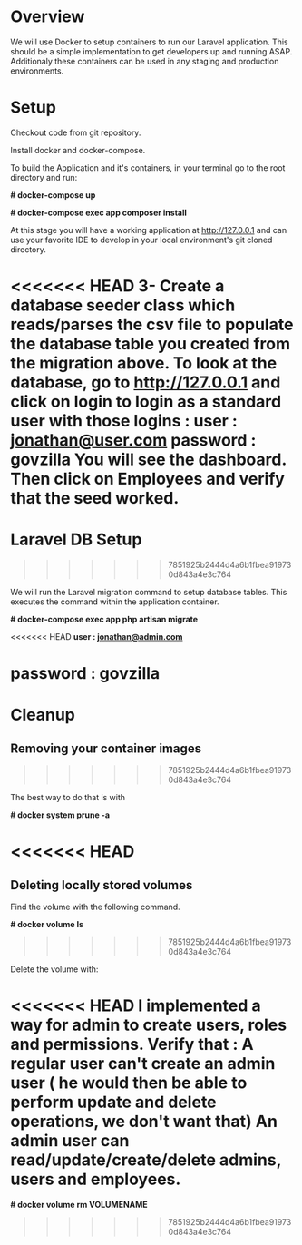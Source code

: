 Overview
========

We will use Docker to setup containers to run our Laravel application. This should be a simple implementation to get developers up and running ASAP. Additionaly these containers can be used in any staging and production environments.

Setup
=======

Checkout code from git repository.

Install docker and docker-compose.

<!-- Not needed as we include composer install in the app
Use docker composer image to install framework packages.

**# docker run --rm -v $(pwd):/app composer install**

Update permissions of files on your local system. For Linux use:

**# sudo chown -R $USER:$USER ~/your-app-directory**-->

To build the Application and it's containers, in your terminal go to the root directory and run:

**# docker-compose up**

**# docker-compose exec app composer install**

At this stage you will have a working application at <a href="http://127.0.0.1" target="_blank">http://127.0.0.1</a> and can use your favorite IDE to develop in your local environment's git cloned directory.

<<<<<<< HEAD
3- Create a database seeder class which reads/parses the csv file to populate the database table you created from the migration above.
**To look at the database, go to http://127.0.0.1 and click on login to login as a standard user with those logins :**
**user : jonathan@user.com**
**password : govzilla**
**You will see the dashboard. Then click on Employees and verify that the seed worked.**
=======
Laravel DB Setup
================
>>>>>>> 7851925b2444d4a6b1fbea919730d843a4e3c764

We will run the Laravel migration command to setup database tables. This executes the command within the application container.

**# docker-compose exec app php artisan migrate**

<!--
Laravel Authentication

**# docker-compose exec app composer require laravel/ui --dev**

**# docker-compose exec app php artisan ui vue --auth**
-->

<<<<<<< HEAD
**user : jonathan@admin.com**

**password : govzilla**
=======
Cleanup
=======

## Removing your container images
>>>>>>> 7851925b2444d4a6b1fbea919730d843a4e3c764

The best way to do that is with

**# docker system prune -a**

<<<<<<< HEAD
=======
## Deleting locally stored volumes

Find the volume with the following command.

**# docker volume ls**
>>>>>>> 7851925b2444d4a6b1fbea919730d843a4e3c764

Delete the volume with:

<<<<<<< HEAD
I implemented a way for admin to create users, roles and permissions. Verify that :
A regular user can't create an admin user ( he would then be able to perform update and delete operations, we don't want that)
An admin user can read/update/create/delete admins, users and employees.
=======
**# docker volume rm VOLUMENAME**
>>>>>>> 7851925b2444d4a6b1fbea919730d843a4e3c764
